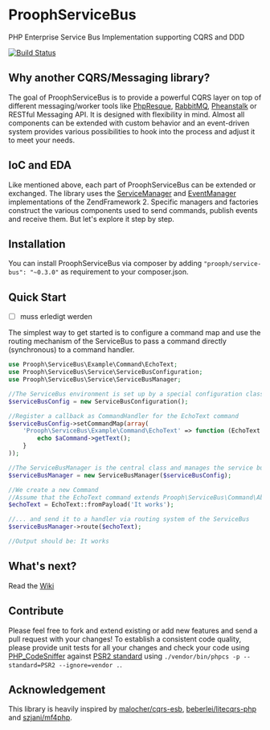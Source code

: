 ProophServiceBus
===============

PHP Enterprise Service Bus Implementation supporting CQRS and DDD

[![Build Status](https://travis-ci.org/prooph/service-bus.png?branch=master)](https://travis-ci.org/prooph/service-bus)


Why another CQRS/Messaging library?
-----------------------------------

The goal of ProophServiceBus is to provide a powerful CQRS layer on top of different messaging/worker tools like [PhpResque](https://github.com/chrisboulton/php-resque), [RabbitMQ](https://www.rabbitmq.com/), [Pheanstalk](https://github.com/pda/pheanstalk) or RESTful Messaging API.
It is designed with flexibility in mind. Almost all components can be extended with custom behavior and an event-driven system provides various possibilities to hook into the process and adjust it to meet your needs.

IoC and EDA
-----------

Like mentioned above, each part of ProophServiceBus can be extended or exchanged. The library uses the [ServiceManager](http://framework.zend.com/manual/2.0/en/modules/zend.service-manager.quick-start.html) and [EventManager](http://framework.zend.com/manual/2.0/en/modules/zend.event-manager.event-manager.html) implementations
of the ZendFramework 2. Specific managers and factories construct the various components used to send commands, publish events and receive them.
But let's explore it step by step.

Installation
------------

You can install ProophServiceBus via composer by adding `"prooph/service-bus": "~0.3.0"` as requirement to your composer.json.

Quick Start
-----------

- [ ] muss erledigt werden

The simplest way to get started is to configure a command map
and use the routing mechanism of the ServiceBus to pass a command directly (synchronous) to a command handler.

```php
use Prooph\ServiceBus\Example\Command\EchoText;
use Prooph\ServiceBus\Service\ServiceBusConfiguration;
use Prooph\ServiceBus\Service\ServiceBusManager;

//The ServiceBus environment is set up by a special configuration class
$serviceBusConfig = new ServiceBusConfiguration();

//Register a callback as CommandHandler for the EchoText command
$serviceBusConfig->setCommandMap(array(
    'Prooph\ServiceBus\Example\Command\EchoText' => function (EchoText $aCommand) {
        echo $aCommand->getText();
    }
));

//The ServiceBusManager is the central class and manages the service bus environment
$serviceBusManager = new ServiceBusManager($serviceBusConfig);

//We create a new Command
//Assume that the EchoText command extends Prooph\ServiceBus\Command\AbstractCommand
$echoText = EchoText::fromPayload('It works');

//... and send it to a handler via routing system of the ServiceBus
$serviceBusManager->route($echoText);

//Output should be: It works
```

What's next?
------------

Read the [Wiki](https://github.com/prooph/php-service-bus/wiki)

Contribute
----------

Please feel free to fork and extend existing or add new features and send a pull request with your changes!
To establish a consistent code quality, please provide unit tests for all your changes and check your code using [PHP_CodeSniffer](https://github.com/squizlabs/PHP_CodeSniffer) against [PSR2 standard](https://github.com/php-fig/fig-standards/blob/master/accepted/PSR-2-coding-style-guide.md) using `./vendor/bin/phpcs -p --standard=PSR2 --ignore=vendor .`.

Acknowledgement
---------------

This library is heavily inspired by [malocher/cqrs-esb](https://github.com/malocher/cqrs-esb), [beberlei/litecqrs-php](https://github.com/beberlei/litecqrs-php) and [szjani/mf4php](https://github.com/szjani/mf4php).

